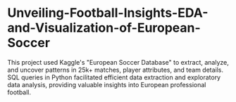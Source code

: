 # Unveiling-Football-Insights-EDA-and-Visualization-of-European-Soccer
This project used Kaggle's "European Soccer Database" to extract, analyze, and uncover patterns in 25k+ matches, player attributes, and team details. SQL queries in Python facilitated efficient data extraction and exploratory data analysis, providing valuable insights into European professional football.
